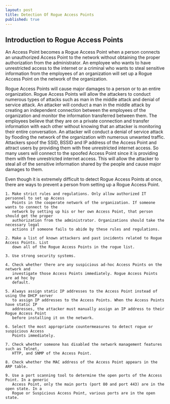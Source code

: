 ```yaml
---
layout: post
title: Detection Of Rogue Access Points
published: true
---
```

## Introduction to Rogue Access Points

An Access Point becomes a Rogue Access Point when a person connects an unauthorized
Access Point to the network without obtaining the proper authorization from the administrator.
An employee who wants to have unrestricted access to the internet or a criminal who wants to
steal sensitive information from the employees of an organization will set up a Rogue Access
Point on the network of the organization.

Rogue Access Points will cause major damages to a person or to an entire organization. Rogue
Access Points will allow the attackers to conduct numerous types of attacks such as man in the
middle attack and denial of service attack. An attacker will conduct a man in the middle attack
by creating an independent connection between the employees of the organization and monitor
the information transferred between them. The employees believe that they are on a private
connection and transfer information with each other without knowing that an attacker is
monitoring their entire conversation. An attacker will conduct a denial of service attack by
flooding the network of the organization with numerous unwanted traffic. Attackers spoof the
SSID, BSSID and IP address of the Access Point and attract users by providing them with free
unrestricted internet access. So many users will connect to the spoofed Access Point since it is
providing them with free unrestricted internet access. This will allow the attacker to steal all of
the sensitive information shared by the people and cause major damages to them.

Even though it is extremely difficult to detect Rogue Access Points at once, there are ways to
prevent a person from setting up a Rogue Access Point.

	1. Make strict rules and regulations. Only allow authorized IT personnel to set up Access
	   Points in the cooperate network of the organization. If someone wants to connect to the
	   network by setting up his or her own Access Point, that person should get the proper
	   authorization from the administrator. Organizations should take the necessary legal
	   actions if someone fails to abide by these rules and regulations.
       
	2. Make a list of known attackers and past incidents related to Rogue Access Points. List
	   down all of the Rogue Access Points in the rogue list.
       
	3. Use strong security systems.
    
	4. Check whether there are any suspicious ad-hoc Access Points on the network and
	   investigate those Access Points immediately. Rogue Access Points are ad hoc by
	   default.
       
	5. Always assign static IP addresses to the Access Point instead of using the DHCP server
	   to assign IP addresses to the Access Points. When the Access Points have static IP
	   addresses, the attacker must manually assign an IP address to their Rogue Access Point
	   before installing it on the network.
       
	6. Select the most appropriate countermeasures to detect rogue or suspicious Access
	   Points immediately.
       
	7. Check whether someone has disabled the network management features such as Telnet,
	   HTTP, and SNMP of the Access Point.
       
	8. Check whether the MAC address of the Access Point appears in the ARP table.

	9. Use a port scanning tool to determine the open ports of the Access Point. In a generic
       Access Point, only the main ports (port 80 and port 443) are in the open state. In a
       Rogue or Suspicious Access Point, various ports are in the open state.
